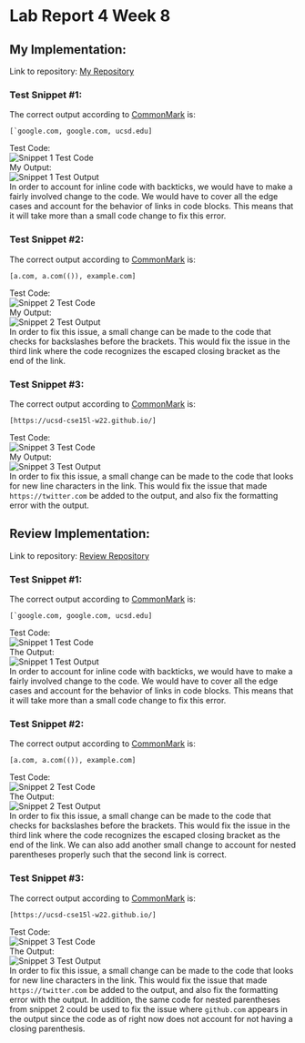 # Lab Report 4 Week 8  

## My Implementation:  
Link to repository: [My Repository](https://github.com/arjunghoshal/markdown-parse)  
  
### Test Snippet #1:  
The correct output according to [CommonMark](https://spec.commonmark.org/dingus/) is:  
```  
[`google.com, google.com, ucsd.edu]  
```  
Test Code:  
![Snippet 1 Test Code](/cse15l-lab-reports/images/lab-report-4-test-code-1-1.PNG)  
My Output:  
![Snippet 1 Test Output](/cse15l-lab-reports/images/lab-report-4-test-output-1-1.PNG)  
In order to account for inline code with backticks, we would have to make a fairly involved change to the code. We would have to cover all the edge cases and account for the behavior of links in code blocks. This means that it will take more than a small code change to fix this error.  
  
### Test Snippet #2:  
The correct output according to [CommonMark](https://spec.commonmark.org/dingus/) is:  
```  
[a.com, a.com(()), example.com]  
```  
Test Code:  
![Snippet 2 Test Code](/cse15l-lab-reports/images/lab-report-4-test-code-1-2.PNG)  
My Output:  
![Snippet 2 Test Output](/cse15l-lab-reports/images/lab-report-4-test-output-1-2.PNG)  
In order to fix this issue, a small change can be made to the code that checks for backslashes before the brackets. This would fix the issue in the third link where the code recognizes the escaped closing bracket as the end of the link.
  
### Test Snippet #3:  
The correct output according to [CommonMark](https://spec.commonmark.org/dingus/) is:  
```  
[https://ucsd-cse15l-w22.github.io/]  
```  
Test Code:  
![Snippet 3 Test Code](/cse15l-lab-reports/images/lab-report-4-test-code-1-3.PNG)  
My Output:  
![Snippet 3 Test Output](/cse15l-lab-reports/images/lab-report-4-test-output-1-3.PNG)  
In order to fix this issue, a small change can be made to the code that looks for new line characters in the link. This would fix the issue that made `https://twitter.com` be added to the output, and also fix the formatting error with the output.  
  
## Review Implementation:  
Link to repository: [Review Repository](https://github.com/tylercyang/markdown-parse)  
  
### Test Snippet #1:  
The correct output according to [CommonMark](https://spec.commonmark.org/dingus/) is:  
```  
[`google.com, google.com, ucsd.edu]  
```  
Test Code:  
![Snippet 1 Test Code](/cse15l-lab-reports/images/lab-report-4-test-code-2-1.PNG)  
The Output:  
![Snippet 1 Test Output](/cse15l-lab-reports/images/lab-report-4-test-output-2-1.PNG)  
In order to account for inline code with backticks, we would have to make a fairly involved change to the code. We would have to cover all the edge cases and account for the behavior of links in code blocks. This means that it will take more than a small code change to fix this error.  
  
### Test Snippet #2:  
The correct output according to [CommonMark](https://spec.commonmark.org/dingus/) is:  
```  
[a.com, a.com(()), example.com]  
```  
Test Code:  
![Snippet 2 Test Code](/cse15l-lab-reports/images/lab-report-4-test-code-2-2.PNG)  
The Output:  
![Snippet 2 Test Output](/cse15l-lab-reports/images/lab-report-4-test-output-2-2.PNG)  
In order to fix this issue, a small change can be made to the code that checks for backslashes before the brackets. This would fix the issue in the third link where the code recognizes the escaped closing bracket as the end of the link. We can also add another small change to account for nested parentheses properly such that the second link is correct.
  
### Test Snippet #3:  
The correct output according to [CommonMark](https://spec.commonmark.org/dingus/) is:  
```  
[https://ucsd-cse15l-w22.github.io/]  
```  
Test Code:  
![Snippet 3 Test Code](/cse15l-lab-reports/images/lab-report-4-test-code-2-3.PNG)  
The Output:  
![Snippet 3 Test Output](/cse15l-lab-reports/images/lab-report-4-test-output-2-3.PNG)  
In order to fix this issue, a small change can be made to the code that looks for new line characters in the link. This would fix the issue that made `https://twitter.com` be added to the output, and also fix the formatting error with the output. In addition, the same code for nested parentheses from snippet 2 could be used to fix the issue where `github.com` appears in the output since the code as of right now does not account for not having a closing parenthesis.
